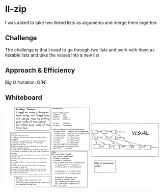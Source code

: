 # ll-zip

I was asked to take two linked lists as arguments and merge them together.

## Challenge

The challenge is that I need to go through two lists and work with them as iterable lists and take the values into a new list

## Approach & Efficiency

Big O Notation:
O(N)

## Whiteboard

![ll-zip](/Assets/ll_zip.png)
